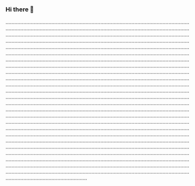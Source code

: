 ### Hi there 👋

...................................................................................................................................................................................................................................................................................................................................................................................................................................................................................................................................................................................................................................................................................................................................................................................................................................................................................................................................................................................................................................................................................................................................................................................................................................................................................................................................................................................................................................................................................................................................................................................................................................................................................................................................................................................................................................................................................................................................................................................................................................................................................................................................................................................................................................................................................................................................................................................................................................................................................................................................................................................................................................................................................................................................................................................................................................................................................................................................................................................................................................................................................................................................................................................................................................................................................